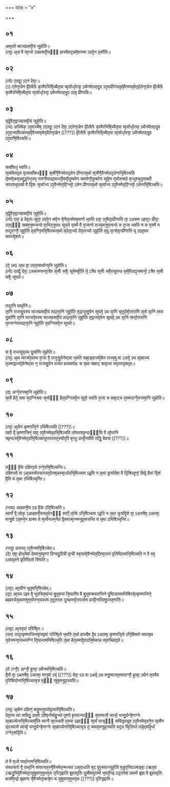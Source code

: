 +++
title = "४"

+++
## ०१
अथा᳘तो व्वाजप्रसवी᳘यं जुहोति॥  
(त्य᳘) अ᳘न्नं वै व्वा᳘जो ऽन्नप्रसवी᳘यᳫँ᳭ हास्यैतद᳘न्नमे᳘वास्मा ऽएते᳘न प्र᳘सौति॥  
## ०२
(त्ये) एतद्वा᳘ ऽएनं देवाः᳘॥  
(ऽ) एतेना᳘न्नेन प्री᳘त्वैतैः का᳘मैरभिषि᳘च्यैत᳘या व्व᳘सोर्धा᳘रया᳘ ऽथैनमेतद्भू᳘य ऽए᳘वाप्रीणंस्त᳘थै᳘वैनमय᳘मेत᳘देतेना᳘न्नेन प्री᳘त्वैतैः का᳘मैरभिषि᳘च्यैत᳘या व्व᳘सोर्धा᳘रया᳘ ऽथैनमेतद्भू᳘य ऽएव᳘ प्रीणाति॥  
## ०३
य᳘द्वे᳘वैत᳘द्वाजप्रसवी᳘यं जुहो᳘ति॥  
(त्य) अभिषेक᳘ ऽए᳘वास्यैष᳘ ऽएतद्वा᳘ ऽएनं देवा᳘ ऽएतेना᳘न्नेन प्री᳘त्वैतैः का᳘मैरभिषि᳘च्यैत᳘या व्व᳘सोर्धा᳘रया᳘ ऽथैनमेतद्भू᳘य ऽए᳘वा᳘भ्यषिञ्चंस्त᳘थै᳘वैनमय᳘मेत᳘देतेना᳘न्नेन [[???]] प्री᳘त्वैतैः का᳘मैरभिषि᳘च्यैत᳘या व्व᳘सोर्धा᳘रया᳘ ऽथैनमेतद्भू᳘य ऽए᳘वाभि᳘षिञ्चति॥  
## ०४
सर्व्वौषधं᳘ भवति॥  
स᳘र्व्वमेतद᳘न्नं य᳘त्सर्व्वौषधᳫँ᳭ स᳘र्व्वेणै᳘वैनमेतद᳘न्नेन प्रीणात्य᳘थो स᳘र्व्वेणै᳘वैनमेतद᳘न्नेनाभि᳘षिञ्चति ते᳘षामे᳘कम᳘न्नमु᳘द्धरेत्त᳘स्य᳘ नाश्नीयाद्यावज्जी᳘वमौ᳘दुम्बरेण चमसेनौ᳘दुम्बरेण स्रुवे᳘ण त᳘योरुक्तो ब᳘न्धुश्च᳘तुस्रक्ती भवतश्च᳘तस्रो वै दि᳘शः स᳘र्व्वाभ्य ऽए᳘वैनमेत᳘द्दिग्भ्यो᳘ ऽन्नेन प्रीणात्य᳘थो स᳘र्व्वाभ्य ऽए᳘वैनमेत᳘द्दिग्भ्यो᳘ ऽन्नेनाभि᳘षिञ्चति॥  
## ०५
य᳘द्वे᳘वैत᳘द्वाजप्रसवी᳘यं जुहो᳘ति॥  
(त्ये) एता᳘ ह देव᳘ताः सुता᳘ ऽएते᳘न सवे᳘न ये᳘नैत᳘त्सोष्य᳘माणो भ᳘वति ऽता᳘ ऽए᳘वैत᳘त्प्रीणाति ता᳘ ऽअस्मा ऽइष्टाः᳘ प्रीता᳘ ऽएत᳘ᳫँ᳘ सवम᳘नुमन्यन्ते ता᳘भिर᳘नुमतः सूयते य᳘स्मै वै रा᳘जानो राज्य᳘मनुम᳘न्यन्ते स रा᳘जा भवति न स य᳘स्मै न तद्य᳘दग्नौ᳘ जुहो᳘ति त᳘दग्नि᳘मभि᳘षिञ्चत्य᳘थो य᳘देता᳘भ्यो देव᳘ताभ्यो जुहो᳘ति त᳘दु ता᳘न्देवा᳘न्प्रीणाति य᳘ ऽएत᳘स्य सवस्ये᳘शते॥  
## ०६
(ते᳘ ऽथ) अ᳘थ वा᳘ ऽएत᳘त्पार्थान्य᳘भि जुहोति॥  
(त्ये) एतद्वै᳘ देवा᳘ ऽअकामयन्ता᳘त्रैव स᳘र्व्वैः सवैः᳘ सूयेमही᳘ति ते᳘ ऽत्रैव स᳘र्व्वैः सवै᳘रसूयन्त त᳘थै᳘वैतद्य᳘जमानो᳘ ऽत्रैव स᳘र्व्वैः सवैः᳘ सूयते॥  
## ०७
तद्या᳘नि पार्था᳘नि॥  
ता᳘नि राजसू᳘यस्य व्वाजप्रसवी᳘यं तद्यत्ता᳘नि जुहो᳘ति त᳘द्राजुसू᳘येन सूयते᳘ ऽथ या᳘नि च᳘तुर्दशो᳘त्तराणि त᳘तो या᳘नि सप्त पू᳘र्व्वाणि ता᳘नि व्वाजपे᳘यस्य व्वाजप्रसवी᳘यं तद्यत्ता᳘नि जुहो᳘ति त᳘द्वाजपे᳘येन सूयते᳘ ऽथ या᳘नि सप्तो᳘त्तराणि ता᳘न्यग्नेस्तद्यत्ता᳘नि जुहो᳘ति त᳘दग्निसवे᳘न सूयते॥  
## ०८
स वै᳘ राजसूय᳘स्य पू᳘र्व्वाणि जुहोति॥  
(त्य᳘) अ᳘थ व्वाजपे᳘यस्य रा᳘जा वै᳘ राजुसू᳘येनेष्ट्वा भ᳘वति सम्रा᳘ड्वाजपे᳘येन राज्य᳘मु वा ऽअग्रे᳘ ऽथ सा᳘म्राज्यं त᳘स्माद्वाजपे᳘येनेष्ट्वा न᳘ राजसू᳘येन यजेत प्रत्यवरोहः स य᳘था सम्राट् सन्रा᳘जा स्या᳘त्तादृक्त᳘त्॥  
## ०९
(द) अग्ने᳘रुत्तमा᳘नि जुहोति॥  
स᳘र्व्वे हैते᳘ सवा य᳘दग्निसवः स᳘र्व्वᳫँ᳭ हैत᳘दग्निसवे᳘न सुतो᳘ भवति रा᳘जा च सम्रा᳘ट्च त᳘स्मादग्ने᳘रुत्तमा᳘नि जुहोति॥  
## १०
(त्य᳘) अ᳘थैनं कृष्णाजि᳘ने ऽभिषिञ्चति [[???]]॥  
यज्ञो वै᳘ कृष्णाजिनं᳘ यज्ञ᳘ ऽए᳘वैनमेत᳘दभि᳘षिञ्चति लोमतश्छ᳘न्दाᳫँ᳭सि वै लो᳘मानि च्छ᳘न्दःस्वे᳘वैनमेत᳘दभि᳘षिञ्चत्युत्तरतस्त᳘स्योप᳘रि ब᳘न्धुः प्राची᳘नग्रीवे तद्धि᳘ देवत्रा [[???]]॥  
## ११
तᳫँ᳭ है᳘के दक्षिण᳘तो ऽग्ने᳘रभि᳘षिञ्चन्ति॥  
दक्षिणतो वा ऽअ᳘न्नस्योपचारस्त᳘देनम᳘न्नस्या᳘र्धादभि᳘षिञ्चाम ऽइ᳘ति न त᳘था कुर्यादेषा वै दि᳘क्पितॄणां᳘ क्षिप्रे᳘ हैतां दि᳘शं प्रै᳘ति यं त᳘था ऽभिषिञ्च᳘न्ति॥  
## १२
(न्त्या) आहवनी᳘य ऽउ है᳘के ऽभि᳘षिञ्चति॥  
स्वर्गो वै᳘ लोक᳘ ऽआहवनी᳘यस्त᳘देनᳫँ᳭ स्वर्गे᳘ लो᳘के ऽभि᳘षिञ्चाम ऽइ᳘ति न त᳘था कुर्याद्दै᳘वो वा᳘ ऽअस्यैष᳘ ऽआत्मा᳘ मानु᳘षो ऽय᳘मने᳘न हास्य ते म᳘र्त्येनात्म᳘नैतं दै᳘वमात्मा᳘नमनुप्र᳘सजन्ति यं त᳘था ऽभिषिञ्च᳘न्ति॥  
## १३
(न्त्यु) उत्तरत᳘ ऽए᳘वैनमभि᳘षिञ्चेत्॥  
(दे) एषा᳘ होभ᳘येषां देवमनुष्या᳘णां दिग्यदु᳘दीची प्रा᳘ची स्वा᳘यामे᳘वैनमेत᳘द्दिश्या᳘यत्तं प्र᳘तिष्ठितमभि᳘षिञ्चति न वै स्व᳘ ऽआय᳘तने प्र᳘तिष्ठितो रिष्यति॥  
## १४
(त्या᳘) आ᳘सीनं भूत᳘मभि᳘षिञ्चेत्॥  
(दा᳘) आ᳘स्त ऽइव वै᳘ भूतस्ति᳘ष्ठन्तं बु᳘भूषन्तं ति᳘ष्ठतीव वै बु᳘भूषन्बस्ताजिने पु᳘ष्टिकाममभिषिञ्चे᳘त्कृष्णाजिने᳘ ब्रह्मवर्चस᳘काममुभ᳘योरुभ᳘यकामं त᳘दुत्तरतः पु᳘च्छस्यो᳘त्तरलोम प्राची᳘नग्रीवमु᳘पस्तृणाति॥  
## १५
(त्या᳘) आ᳘स्पृष्टं परिश्रि᳘तः॥  
(स्त) तद्य᳘त्कृष्णाजिनमा᳘स्पृष्टं परिश्रि᳘तो भ᳘वति त᳘थो हास्यैष दै᳘व ऽआत्मा᳘ कृष्णाजि᳘ने ऽभि᳘षिक्तो भवत्य᳘थ य᳘देनमन्वा᳘रब्धमग्निं ति᳘ष्ठन्तमभिषिञ्च᳘ति त᳘था हैत᳘स्माद्दै᳘वादभि᳘षेकान्न व्य᳘वच्छिद्यते॥  
## १६
(ते ऽग्नौ᳘) अग्नौ᳘ हुत्वा᳘ ऽथैनमभि᳘षिञ्चति॥  
दै᳘वो वा᳘ ऽअस्यैष᳘ ऽआत्मा᳘ मानुषो ऽयं᳘ [[???]] देवा᳘ ऽउ वा ऽअग्रे᳘ ऽथ मनु᳘ष्यास्त᳘स्मादग्नौ᳘ हुत्वा᳘ ऽथैनं त᳘स्यैव प᳘रिशिष्टेनाभि᳘षिञ्चत्य᳘त्र त᳘ᳫँ᳘ स्रुव᳘मनुप्रा᳘स्यति॥  
## १७
(त्य᳘) अ᳘थैनं दक्षिणं᳘ बाहु᳘मनुपर्यावृ᳘त्याभि᳘षिञ्चति॥  
देव᳘स्य त्वा सवितुः᳘ प्रस᳘वे ऽश्वि᳘नोर्बाहु᳘भ्यां पूष्णो ह᳘स्ताभ्याᳫँ᳭ स᳘रस्वत्यै व्वाचो᳘ यन्तु᳘र्यन्त्रे᳘णाग्नेः सा᳘म्राज्येनाभि᳘षिञ्चामी᳘ति व्वाग्वै स᳘रस्वती त᳘स्या ऽइदᳫँ᳭ स᳘र्व्वं यन्त्र᳘ᳫँ᳘ सवितृ᳘प्रसूत ऽए᳘वैनमेत᳘दने᳘न स᳘र्व्वेण स᳘रस्वत्यै व्वाचो᳘ यन्तु᳘र्यन्त्रे᳘णाग्नेः सा᳘म्राज्येनाभि᳘षिञ्चत्य᳘त्र तं᳘ चमस᳘मनुप्रा᳘स्यति यद᳘त्र व्वि᳘लिप्तं तन्ने᳘द्बहि᳘र्धा ऽग्नेर᳘सदि᳘ति॥  
## १८
तं वै म᳘ध्ये पार्था᳘नामभि᳘षिञ्चति॥  
संव्वत्सरो वै᳘ पार्था᳘नि संव्वत्सर᳘स्यै᳘वैनमेत᳘न्मध्यत ऽआ᳘दधाति ष᳘ट् पुर᳘स्ताज्जुहो᳘ति ष᳘डुप᳘रिष्टात्षड्वा᳘ ऽऋत᳘व ऽऋतु᳘भिरे᳘वैनमेत᳘त्सुषुवाण᳘मुभय᳘तः प᳘रिगृह्णाति बृ᳘हस्प᳘तिः पू᳘र्व्वेषामुत्तमो भ᳘वती᳘न्द्र ऽउ᳘त्तरेषां प्रथमो ब्र᳘ह्म वै बृ᳘हस्प᳘तिः क्षत्रमि᳘न्द्रो ब्र᳘ह्मणा चै᳘वैनमेत᳘त्क्षत्रे᳘ण च सुषुवाण᳘मुभय᳘तः [[???]] प᳘रिगृह्णाति॥  

